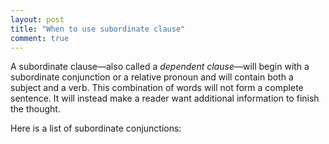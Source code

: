 ```yaml
---
layout: post
title: "When to use subordinate clause"
comment: true
---
```


A subordinate clause—also called a *dependent clause*—will begin with a subordinate conjunction or a relative pronoun and will contain both a subject and a verb. This combination of words will not form a complete sentence. It will instead make a reader want additional information to finish the thought.

Here is a list of subordinate conjunctions:
